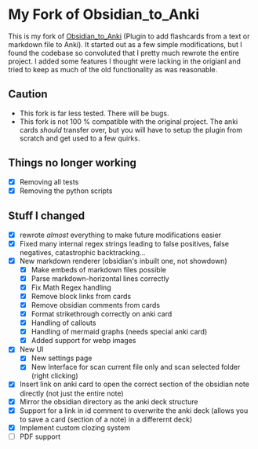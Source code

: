 # My Fork of Obsidian_to_Anki
This is my fork of [Obsidian_to_Anki](https://github.com/Pseudonium/Obsidian_to_Anki) (Plugin to add flashcards from a text or markdown file to Anki). It started out as a few simple modifications, but I found the codebase so convoluted that I pretty much rewrote the entire project. I added some features I thought were lacking in the origianl and tried to keep as much of the old functionality as was reasonable. 

## Caution
- This fork is far less tested. There will be bugs.
- This fork is not 100 % compatible with the original project. The anki cards *should* transfer over, but you will have to setup the plugin from scratch and get used to a few quirks.

## Things no longer working
- [x] Removing all tests
- [x] Removing the python scripts

## Stuff I changed
- [x] rewrote *almost* everything to make future modifications easier
- [x] Fixed many internal regex strings leading to false positives, false negatives, catastrophic backtracking...
- [x] New markdown renderer (obsidian's inbuilt one, not showdown)
	- [x] Make embeds of markdown files possible
	- [x] Parse markdown-horizontal lines correctly
	- [x] Fix Math Regex handling
	- [x] Remove block links from cards
	- [x] Remove obsidian comments from cards
	- [x] Format strikethrough correctly on anki card
	- [x] Handling of callouts
	- [x] Handling of mermaid graphs (needs special anki card)
	- [x] Added support for webp images
- [x] New UI
	- [x] New settings page
	- [x] New Interface for scan current file only and scan selected folder (right clicking)
- [x] Insert link on anki card to open the correct section of the obsidian note directly (not just the entire note)
- [x] Mirror the obsidian directory as the anki deck structure
- [x] Support for a link in id comment to overwrite the anki deck (allows you to save a card (section of a note) in a differernt deck)
- [x] Implement custom clozing system
- [ ] PDF support

